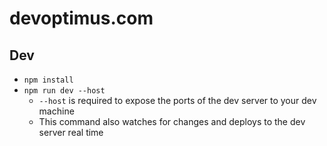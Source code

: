 # devoptimus.com

## Dev
* `npm install`
* `npm run dev --host`
    * `--host` is required to expose the ports of the dev server to your dev machine
    * This command also watches for changes and deploys to the dev server real time
